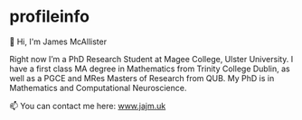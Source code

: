 # profileinfo
👋 Hi, I'm James McAllister

Right now I’m a PhD Research Student at Magee College, Ulster University. 
I have a first class MA degree in Mathematics from Trinity College Dublin, as well as a PGCE and MRes Masters of Research from QUB.
My PhD is in Mathematics and Computational Neuroscience.

📫 You can contact me here: www.jajm.uk

